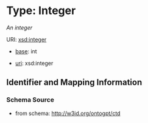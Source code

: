# Type: Integer




_An integer_



URI: [xsd:integer](http://www.w3.org/2001/XMLSchema#integer)

* [base](https://w3id.org/linkml/base): int

* [uri](https://w3id.org/linkml/uri): xsd:integer









## Identifier and Mapping Information







### Schema Source


* from schema: http://w3id.org/ontogpt/ctd



